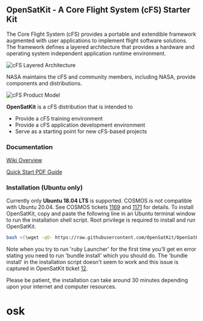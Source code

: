 ## OpenSatKit - A Core Flight System (cFS) Starter Kit

The Core Flight System (cFS) provides a portable and extendible framework augmented with user applications to implement flight software 
solutions. The framework defines a layered architecture that provides a hardware and operating system independent application runtime 
environment.

![cFS Layered Architecture](https://github.com/OpenSatKit/OpenSatKit/tree/master/docs/img/cfs-layered-arch.png)

NASA maintains the cFS and community members, including NASA, provide components and distributions. 

![cFS Product Model](https://github.com/OpenSatKit/OpenSatKit/tree/master/docs/img/cfs-product-model.png)

__OpenSatKit__ is a cFS distribution that is intended to

* Provide a cFS training environment
* Provide a cFS application development environment
* Serve as a starting point for new cFS-based projects

### Documentation

[Wiki Overview](https://github.com/OpenSatKit/OpenSatKit/wiki)

[Quick Start PDF Guide](https://github.com/OpenSatKit/OpenSatKit/tree/master/docs/OSK-Quick-Start-Guide.pdf)

### Installation (Ubuntu only)

Currently only **Ubuntu 18.04 LTS** is supported. COSMOS is not compatible with Ubuntu 20.04. See COSMOS tickets [1169](https://github.com/BallAerospace/COSMOS/issues/1169) and [1171](https://github.com/BallAerospace/COSMOS/issues/1171) for details. To install OpenSatKit, copy and paste the following line in an Ubuntu terminal window to run the installation shell script. Root privilege is required to install and run OpenSatKit.

```bash
bash <(\wget -qO- https://raw.githubusercontent.com/OpenSatKit/OpenSatKit/vendor/install.sh)
```

Note when you try to run 'ruby Launcher' for the first time you'll get en error stating you need to run 'bundle install' which you should do. The 'bundle install' in the installation script doesn't seem to work and this issue is captured in OpenSatKit ticket [12](https://github.com/OpenSatKit/OpenSatKit/issues/12).

Please be patient, the installation can take around 30 minutes depending upon your internet and computer resources.
# osk
